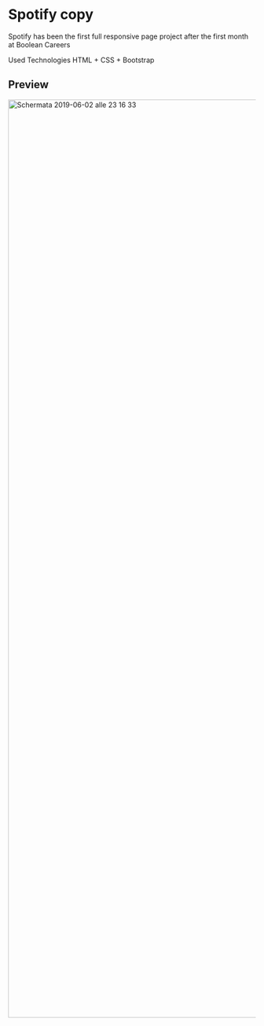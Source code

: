 

# Spotify copy
Spotify has been the first full responsive page project after the first month at Boolean Careers

Used Technologies
HTML + CSS  + Bootstrap

## Preview

<img width="1864" alt="Schermata 2019-06-02 alle 23 16 33" src="https://user-images.githubusercontent.com/46935430/58767529-b62f9c80-858c-11e9-9b77-5585d63f8a1a.png">
